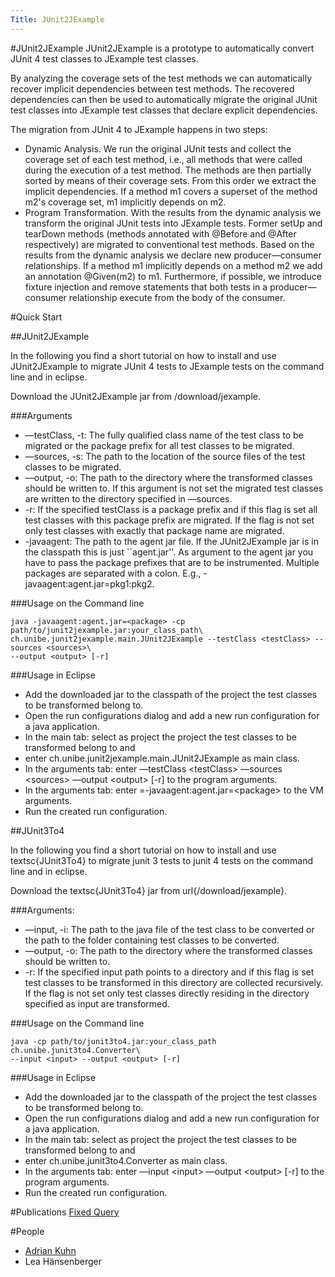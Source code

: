 ```yaml
---
Title: JUnit2JExample
---
```

#JUnit2JExample
JUnit2JExample is a prototype to automatically convert JUnit 4 test classes to JExample test classes.

By analyzing the coverage sets of the test methods we can automatically recover implicit dependencies between test methods. The recovered dependencies can then be used to automatically migrate the original JUnit test classes into JExample test classes that declare explicit dependencies.

The migration from JUnit 4 to JExample happens in two steps:

-  Dynamic Analysis. We run the original JUnit tests and collect the coverage set of each test method, i.e., all methods that were called during the execution of a test method. The methods are then partially sorted by means of their coverage sets. From this order we extract the implicit dependencies. If a method m1 covers a superset of the method m2's coverage set, m1 implicitly depends on m2.
-  Program Transformation. With the results from the dynamic analysis we transform the original JUnit tests into JExample tests. Former setUp and tearDown methods (methods annotated with @Before and @After respectively) are migrated to conventional test methods. Based on the results from the dynamic analysis we declare new producer&mdash;consumer relationships. If a method m1 implicitly depends on a method m2 we add an annotation @Given(m2) to m1. Furthermore, if possible, we introduce fixture injection and remove statements that both tests in a producer&mdash;consumer relationship execute from the body of the consumer.

#Quick Start

##JUnit2JExample

In the following you find a short tutorial on how to install and use JUnit2JExample to migrate JUnit 4 tests to JExample tests on the command line and in eclipse.

Download the JUnit2JExample jar from /download/jexample.

###Arguments


-  &mdash;testClass, -t: The fully qualified class name of the test class to be migrated or the package prefix for all test classes to be migrated.
-  &mdash;sources, -s: The path to the location of the source files of the test classes to be migrated.
-  &mdash;output, -o: The path to the directory where the transformed classes should be written to. If this argument is not set the migrated test classes are written to the directory specified in &mdash;sources.
-  -r: If the specified testClass is a package prefix and if this flag is set all test classes with this package prefix are migrated. If the flag is not set only test classes with exactly that package name are migrated.
-  -javaagent: The path to the agent jar file. If the JUnit2JExample jar is in the classpath this is just ``agent.jar\''. As argument to the agent jar you have to pass the package prefixes that are to be instrumented. Multiple packages are separated with a colon. E.g., -javaagent:agent.jar=pkg1:pkg2.

###Usage on the Command line

```
java -javaagent:agent.jar=<package> -cp path/to/junit2jexample.jar:your_class_path\
ch.unibe.junit2jexample.main.JUnit2JExample --testClass <testClass> --sources <sources>\ 
--output <output> [-r]
```

###Usage in Eclipse


-  Add the downloaded jar to the classpath of the project the test classes to be transformed belong to.
-  Open the run configurations dialog and add a new run configuration for a java application.
-  In the main tab: select as project the project the test classes to be transformed belong to and
-  enter ch.unibe.junit2jexample.main.JUnit2JExample as main class.
-  In the arguments tab: enter &mdash;testClass &lt;testClass&gt; &mdash;sources &lt;sources&gt; &mdash;output &lt;output&gt; [-r] to the program arguments. 
-  In the arguments tab: enter =-javaagent:agent.jar=&lt;package&gt; to the VM arguments.
-  Run the created run configuration.

##JUnit3To4

In the following you find a short tutorial on how to install and use textsc{JUnit3To4} to migrate junit 3 tests to junit 4 tests on the command line and in eclipse.

Download the textsc{JUnit3To4} jar from url{/download/jexample}.

###Arguments:


-  &mdash;input, -i: The path to the java file of the test class to be converted or the path to the folder containing test classes to be converted.
-  &mdash;output, -o: The path to the directory where the transformed classes should be written to.
-  -r: If the specified input path points to a directory and if this flag is set test classes to be transformed in this directory are collected recursively. If the flag is not set only test classes directly residing in the directory specified as input are transformed.

###Usage on the Command line

```
java -cp path/to/junit3to4.jar:your_class_path ch.unibe.junit3to4.Converter\
--input <input> --output <output> [-r]
```

###Usage in Eclipse


-  Add the downloaded jar to the classpath of the project the test classes to be transformed belong to.
-  Open the run configurations dialog and add a new run configuration for a java application.
-  In the main tab: select as project the project the test classes to be transformed belong to and
-  enter ch.unibe.junit3to4.Converter as main class.
-  In the arguments tab: enter &mdash;input &lt;input&gt; &mdash;output &lt;output&gt; [-r] to the program arguments. 
-  Run the created run configuration.

#Publications
[Fixed Query](%assets_url%/scgbib/?query=*&filter=Year)

#People

-  [Adrian Kuhn](%base_url%/wiki/alumni/adriankuhn)
-  Lea Hänsenberger
